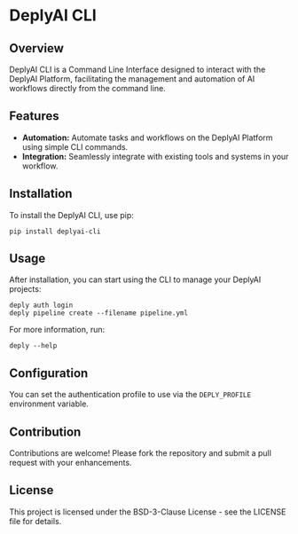 # DeplyAI CLI

## Overview
DeplyAI CLI is a Command Line Interface designed to interact with the DeplyAI Platform, facilitating the management and automation of AI workflows directly from the command line.

## Features
- **Automation:** Automate tasks and workflows on the DeplyAI Platform using simple CLI commands.
- **Integration:** Seamlessly integrate with existing tools and systems in your workflow.

## Installation
To install the DeplyAI CLI, use pip:
```
pip install deplyai-cli
```

## Usage
After installation, you can start using the CLI to manage your DeplyAI projects:
```
deply auth login
deply pipeline create --filename pipeline.yml
```
For more information, run:
```
deply --help
```

## Configuration
You can set the authentication profile to use via the `DEPLY_PROFILE` environment variable.

## Contribution
Contributions are welcome! Please fork the repository and submit a pull request with your enhancements.

## License
This project is licensed under the BSD-3-Clause License - see the LICENSE file for details.